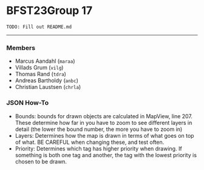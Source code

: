# BFST23Group 17

`TODO: Fill out README.md`

---
### Members
- Marcus Aandahl (`maraa`)
- Villads Grum (`vilg`)
- Thomas Rand (`tdra`)
- Andreas Bartholdy (`anbc`)
- Christian Laustsen (`chrla`)

### JSON How-To
- Bounds:
bounds for drawn objects are calculated in MapView, line 207.
These determine how far in you have to zoom to see different layers in detail (the lower the bound number, the more you have to zoom in)
- Layers: Determines how the map is drawn in terms of what goes on top of what.
BE CAREFUL when changing these, and test often.
- Priority: Determines which tag has higher priority when drawing. If something is both one tag and another, the tag with the lowest priority is chosen to be drawn.